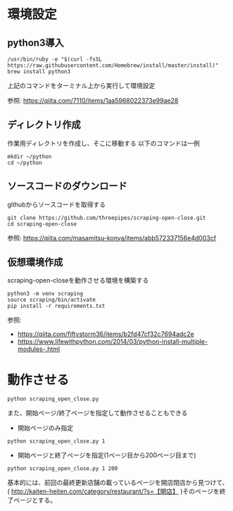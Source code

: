 # 環境設定

## python3導入

```commandline
/usr/bin/ruby -e "$(curl -fsSL https://raw.githubusercontent.com/Homebrew/install/master/install)"
brew install python3
```

上記のコマンドをターミナル上から実行して環境設定

参照: https://qiita.com/7110/items/1aa5968022373e99ae28

## ディレクトリ作成

作業用ディレクトリを作成し、そこに移動する
以下のコマンドは一例

```commandline
mkdir ~/python
cd ~/python
```

## ソースコードのダウンロード

githubからソースコードを取得する

```commandline
git clone https://github.com/threepipes/scraping-open-close.git
cd scraping-open-close
```

参照: https://qiita.com/masamitsu-konya/items/abb572337156e4d003cf


## 仮想環境作成

scraping-open-closeを動作させる環境を構築する

```commandline
python3 -m venv scraping
source scraping/bin/activate
pip install -r requirements.txt
```

参照: 
- https://qiita.com/fiftystorm36/items/b2fd47cf32c7694adc2e
- https://www.lifewithpython.com/2014/03/python-install-multiple-modules-.html

# 動作させる

```commandline
python scraping_open_close.py
```

また、開始ページ/終了ページを指定して動作させることもできる

- 開始ページのみ指定

```commandline
python scraping_open_close.py 1
```

- 開始ページと終了ページを指定(1ページ目から200ページ目まで)

```commandline
python scraping_open_close.py 1 200
```

基本的には、前回の最終更新店舗の載っているページを開店閉店から見つけて、( http://kaiten-heiten.com/category/restaurant/?s=【開店】 )そのページを終了ページとする。
